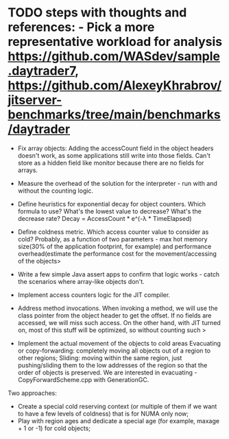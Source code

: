 # TODO steps with thoughts and references:                                                                                                                              - Pick a more representative workload for analysis https://github.com/WASdev/sample.daytrader7, https://github.com/AlexeyKhrabrov/jitserver-benchmarks/tree/main/benchmarks/daytrader

- Fix array objects: Adding the accessCount field in the object headers doesn't work, as some applications still write into those fields. Can't store as a hidden field like monitor because there are no fields for arrays.
- Measure the overhead of the solution for the interpreter - run with and without the counting logic.
- Define heuristics for exponential decay for object counters. Which formula to use? What's the lowest value to decrease? What's the decrease rate? Decay = AccessCount * e^(-λ * TimeElapsed)
- Define coldness metric. Which access counter value to consider as cold? Probably, as a function of two parameters - max hot memory size(30% of the application footprint, for example) and performance overhead(estimate the performance cost for the movement/accessing of the objects>
- Write a few simple Java assert apps to confirm that logic works - catch the scenarios where array-like objects don't.
- Implement access counters logic for the JIT compiler.
- Address method invocations. When invoking a method, we will use the class pointer from the object header to get the offset. If no fields are accessed, we will miss such access. On the other hand, with JIT turned on, most of this stuff will be optimized, so without counting such >

- Implement the actual movement of the objects to cold areas
Evacuating or copy-forwarding: completely moving all objects out of a region to other regions;
Sliding: moving within the same region, just pushing/sliding them to the low addresses of the region so that the order of objects is preserved.
We are interested in evacuating - CopyForwardScheme.cpp with GenerationGC.

Two approaches:
- Create a special cold reserving context (or multiple of them if we want to have a few levels of coldness) that is for NUMA only now;
- Play with region ages and dedicate a special age (for example, maxage + 1 or -1) for cold objects;
